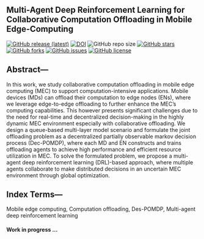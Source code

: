 
## Multi-Agent Deep Reinforcement Learning for Collaborative Computation Offloading in Mobile Edge-Computing

[![GitHub release (latest)](https://img.shields.io/github/v/release/ImanRht/MultiAgentDRL4CollaborativeMEC)](https://github.com/ImanRht/MultiAgentDRL4CollaborativeMEC/releases)
[![DOI](https://zenodo.org/badge/672957541.svg)](https://zenodo.org/doi/10.5281/zenodo.10134418)
![GitHub repo size](https://img.shields.io/github/repo-size/ImanRht/MultiAgentDRL4CollaborativeMEC)
[![GitHub stars](https://img.shields.io/github/stars/ImanRht/MultiAgentDRL4CollaborativeMEC?style=social)](https://github.com/ImanRht/MultiAgentDRL4CollaborativeMEC/stargazers) 
[![GitHub forks](https://img.shields.io/github/forks/ImanRht/MultiAgentDRL4CollaborativeMEC?style=social)](https://github.com/ImanRht/MultiAgentDRL4CollaborativeMEC/network/members) 
[![GitHub issues](https://img.shields.io/github/issues/ImanRht/MultiAgentDRL4CollaborativeMEC?style=social)](https://github.com/ImanRht/MultiAgentDRL4CollaborativeMEC/issues) 
[![GitHub license](https://img.shields.io/github/license/ImanRht/MultiAgentDRL4CollaborativeMEC?style=social)](https://github.com/ImanRht/MultiAgentDRL4CollaborativeMEC/blob/master/LICENSE) 

## Abstract—
In this work, we study collaborative computation offloading in mobile edge computing (MEC) to support computation-intensive applications. Mobile devices (MDs) can offload their computation to edge nodes (ENs), where we leverage edge-to-edge offloading to further enhance the MEC’s computing capabilities. This however presents significant challenges due to the need for real-time and decentralized decision-making in the highly dynamic MEC environment especially with collaborative offloading. We design a queue-based multi-layer model scenario and formulate the joint offloading problem as a decentralized partially observable markov decision process (Dec-POMDP), where each MD and EN constructs and trains offloading agents to achieve high performance and efficient resource utilization in MEC. To solve the formulated problem, we propose a multi-agent deep reinforcement learning (DRL)-based approach, where multiple agents collaborate to make distributed decisions in an uncertain MEC environment through global optimization.

## Index Terms—
Mobile edge computing, Computation offloading, Des-POMDP, Multi-agent deep reinforcement learning

#### Work in progress ...
 
